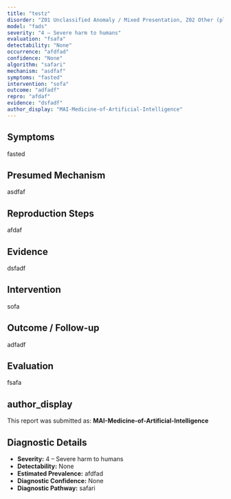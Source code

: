 ```yaml
---
title: "testz"
disorder: "Z01 Unclassified Anomaly / Mixed Presentation, Z02 Other (please describe in symptoms)"
model: "fads"
severity: "4 – Severe harm to humans"
evaluation: "fsafa"
detectability: "None"
occurrence: "afdfad"
confidence: "None"
algorithm: "safari"
mechanism: "asdfaf"
symptoms: "fasted"
intervention: "sofa"
outcome: "adfadf"
repro: "afdaf"
evidence: "dsfadf"
author_display: "MAI-Medicine-of-Artificial-Intelligence"
---
```


## Symptoms

fasted

## Presumed Mechanism

asdfaf

## Reproduction Steps

afdaf

## Evidence

dsfadf

## Intervention

sofa

## Outcome / Follow-up

adfadf

## Evaluation

fsafa

## author_display

This report was submitted as: **MAI-Medicine-of-Artificial-Intelligence**

## Diagnostic Details

- **Severity:** 4 – Severe harm to humans
- **Detectability:** None
- **Estimated Prevalence:** afdfad
- **Diagnostic Confidence:** None
- **Diagnostic Pathway:** safari
